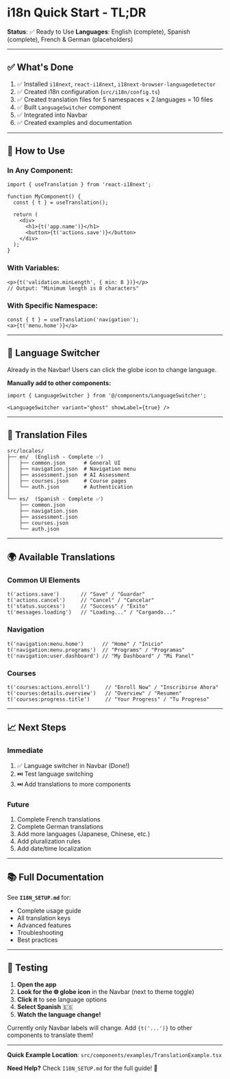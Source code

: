 # i18n Quick Start - TL;DR

**Status**: ✅ Ready to Use
**Languages**: English (complete), Spanish (complete), French & German (placeholders)

---

## ✅ What's Done

1. ✅ Installed `i18next`, `react-i18next`, `i18next-browser-languagedetector`
2. ✅ Created i18n configuration (`src/i18n/config.ts`)
3. ✅ Created translation files for 5 namespaces × 2 languages = 10 files
4. ✅ Built `LanguageSwitcher` component
5. ✅ Integrated into Navbar
6. ✅ Created examples and documentation

---

## 🚀 How to Use

### In Any Component:

```tsx
import { useTranslation } from 'react-i18next';

function MyComponent() {
  const { t } = useTranslation();

  return (
    <div>
      <h1>{t('app.name')}</h1>
      <button>{t('actions.save')}</button>
    </div>
  );
}
```

### With Variables:

```tsx
<p>{t('validation.minLength', { min: 8 })}</p>
// Output: "Minimum length is 8 characters"
```

### With Specific Namespace:

```tsx
const { t } = useTranslation('navigation');
<a>{t('menu.home')}</a>
```

---

## 🎨 Language Switcher

Already in the Navbar! Users can click the globe icon to change language.

**Manually add to other components:**
```tsx
import { LanguageSwitcher } from '@/components/LanguageSwitcher';

<LanguageSwitcher variant="ghost" showLabel={true} />
```

---

## 📁 Translation Files

```
src/locales/
├── en/  (English - Complete ✅)
│   ├── common.json      # General UI
│   ├── navigation.json  # Navigation menu
│   ├── assessment.json  # AI Assessment
│   ├── courses.json     # Course pages
│   └── auth.json        # Authentication
│
└── es/  (Spanish - Complete ✅)
    ├── common.json
    ├── navigation.json
    ├── assessment.json
    ├── courses.json
    └── auth.json
```

---

## 🌍 Available Translations

### Common UI Elements
```tsx
t('actions.save')       // "Save" / "Guardar"
t('actions.cancel')     // "Cancel" / "Cancelar"
t('status.success')     // "Success" / "Éxito"
t('messages.loading')   // "Loading..." / "Cargando..."
```

### Navigation
```tsx
t('navigation:menu.home')      // "Home" / "Inicio"
t('navigation:menu.programs')  // "Programs" / "Programas"
t('navigation:user.dashboard') // "My Dashboard" / "Mi Panel"
```

### Courses
```tsx
t('courses:actions.enroll')     // "Enroll Now" / "Inscribirse Ahora"
t('courses:details.overview')   // "Overview" / "Resumen"
t('courses:progress.title')     // "Your Progress" / "Tu Progreso"
```

---

## 📈 Next Steps

### Immediate
1. ✅ Language switcher in Navbar (Done!)
2. ⏭️ Test language switching
3. ⏭️ Add translations to more components

### Future
1. Complete French translations
2. Complete German translations
3. Add more languages (Japanese, Chinese, etc.)
4. Add pluralization rules
5. Add date/time localization

---

## 📚 Full Documentation

See **`I18N_SETUP.md`** for:
- Complete usage guide
- All translation keys
- Advanced features
- Troubleshooting
- Best practices

---

## 🎯 Testing

1. **Open the app**
2. **Look for the 🌐 globe icon** in the Navbar (next to theme toggle)
3. **Click it** to see language options
4. **Select Spanish** 🇪🇸
5. **Watch the language change!**

Currently only Navbar labels will change. Add `{t('...')}` to other components to translate them!

---

**Quick Example Location**: `src/components/examples/TranslationExample.tsx`

**Need Help?** Check `I18N_SETUP.md` for the full guide! 📖
